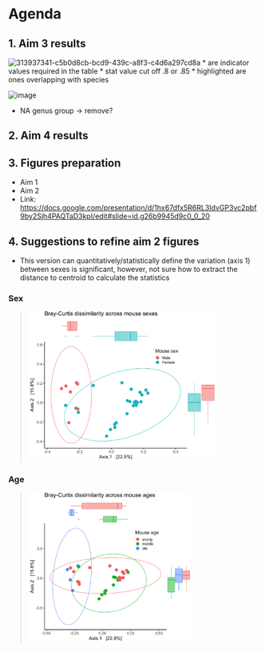 # Agenda

## 1. Aim 3 results
<img width="980" alt="313937341-c5b0d8cb-bcd9-439c-a8f3-c4d6a297cd8a" src="https://github.com/oliviakwon/MICB475_Team6/assets/158529553/08506a9c-896e-4700-89eb-8addea56a6c7">
* are indicator values required in the table
* stat value cut off .8 or .85
* highlighted are ones overlapping with species 

![image](https://github.com/oliviakwon/MICB475_Team6/assets/158529553/2e793ff8-9780-4aab-b68b-47d85562b9e7)
* NA genus group -> remove?
  
## 2. Aim 4 results

## 3. Figures preparation
* Aim 1
* Aim 2
* Link: https://docs.google.com/presentation/d/1hx67dfx5R6RL3IdvGP3vc2pbf9by2Sjh4PAQTaD3kpI/edit#slide=id.g26b9945d9c0_0_20

## 4. Suggestions to refine aim 2 figures
* This version can quantitatively/statistically define the variation (axis 1) between sexes is significant, however, not sure how to extract the distance to centroid to calculate the statistics
### Sex
 > <img src="/R_Project/Aim2/aim2_sex_bray_sugg.png" height="300">
### Age
> <img src="/R_Project/Aim2/aim2_age_bray_sugg.png" height="300">



